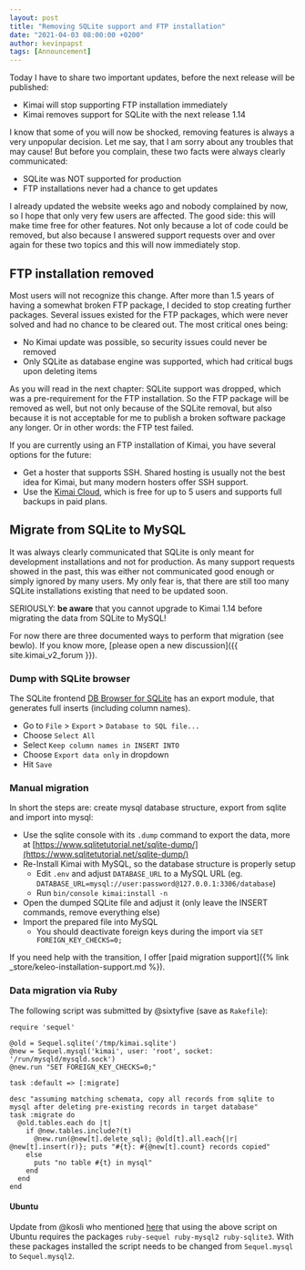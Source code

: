 ```yaml
---
layout: post
title: "Removing SQLite support and FTP installation"
date: "2021-04-03 08:00:00 +0200"
author: kevinpapst
tags: [Announcement]
---
```


Today I have to share two important updates, before the next release will be published: 

- Kimai will stop supporting FTP installation immediately
- Kimai removes support for SQLite with the next release 1.14

I know that some of you will now be shocked, removing features is always a very unpopular decision. 
Let me say, that I am sorry about any troubles that may cause! 
But before you complain, these two facts were always clearly communicated:

- SQLite was NOT supported for production
- FTP installations never had a chance to get updates

I already updated the website weeks ago and nobody complained by now, so I hope that only very few users are affected. 
The good side: this will make time free for other features.
Not only because a lot of code could be removed, but also because I answered support requests over and over again for 
these two topics and this will now immediately stop. 

## FTP installation removed

Most users will not recognize this change. After more than 1.5 years of having a somewhat broken FTP package, 
I decided to stop creating further packages. Several issues existed for the FTP packages, which were never solved and 
had no chance to be cleared out. The most critical ones being:

- No Kimai update was possible, so security issues could never be removed
- Only SQLite as database engine was supported, which had critical bugs upon deleting items 

As you will read in the next chapter: SQLite support was dropped, which was a pre-requirement for the FTP installation. 
So the FTP package will be removed as well, but not only because of the SQLite removal, but also because it is not acceptable 
for me to publish a broken software package any longer. Or in other words: the FTP test failed.

If you are currently using an FTP installation of Kimai, you have several options for the future:

- Get a hoster that supports SSH. Shared hosting is usually not the best idea for Kimai, but many modern hosters offer SSH support.
- Use the [Kimai Cloud](https://www.kimai.cloud), which is free for up to 5 users and supports full backups in paid plans.

## Migrate from SQLite to MySQL

It was always clearly communicated that SQLite is only meant for development installations and not for production.
As many support requests showed in the past, this was either not communicated good enough or simply ignored by many users.
My only fear is, that there are still too many SQLite installations existing that need to be updated soon.

SERIOUSLY: **be aware** that you cannot upgrade to Kimai 1.14 before migrating the data from SQLite to MySQL!

For now there are three documented ways to perform that migration (see bewlo). 
If you know more, [please open a new discussion]({{ site.kimai_v2_forum }}).

### Dump with SQLite browser

The SQLite frontend [DB Browser for SQLite](https://sqlitebrowser.org) has an export module, that generates
full inserts (including column names).

- Go to `File` > `Export` > `Database to SQL file...`
- Choose `Select All`
- Select `Keep column names in INSERT INTO`
- Choose `Export data only` in dropdown
- Hit `Save`

### Manual migration

In short the steps are: create mysql database structure, export from sqlite and import into mysql:

- Use the sqlite console with its `.dump` command to export the data, more at [https://www.sqlitetutorial.net/sqlite-dump/](https://www.sqlitetutorial.net/sqlite-dump/)
- Re-Install Kimai with MySQL, so the database structure is properly setup
    - Edit `.env` and adjust `DATABASE_URL` to a MySQL URL (eg. `DATABASE_URL=mysql://user:password@127.0.0.1:3306/database`)
    - Run `bin/console kimai:install -n`
- Open the dumped SQLite file and adjust it (only leave the INSERT commands, remove everything else)
- Import the prepared file into MySQL
    - You should deactivate foreign keys during the import via `SET FOREIGN_KEY_CHECKS=0;`

If you need help with the transition, I offer [paid migration support]({% link _store/keleo-installation-support.md %}).

### Data migration via Ruby

The following script was submitted by @sixtyfive (save as `Rakefile`):

```
require 'sequel'

@old = Sequel.sqlite('/tmp/kimai.sqlite')
@new = Sequel.mysql('kimai', user: 'root', socket: '/run/mysqld/mysqld.sock')
@new.run "SET FOREIGN_KEY_CHECKS=0;"

task :default => [:migrate]

desc "assuming matching schemata, copy all records from sqlite to mysql after deleting pre-existing records in target database"
task :migrate do
  @old.tables.each do |t|
    if @new.tables.include?(t)
      @new.run(@new[t].delete_sql); @old[t].all.each{|r| @new[t].insert(r)}; puts "#{t}: #{@new[t].count} records copied"
    else
      puts "no table #{t} in mysql"
    end
  end
end
```

#### Ubuntu

Update from @kosli who mentioned [here](https://github.com/kevinpapst/kimai2/issues/2484#issuecomment-814349874) that 
using the above script on Ubuntu requires the packages `ruby-sequel ruby-mysql2 ruby-sqlite3`.
With these packages installed the script needs to be changed from `Sequel.mysql` to `Sequel.mysql2`.
